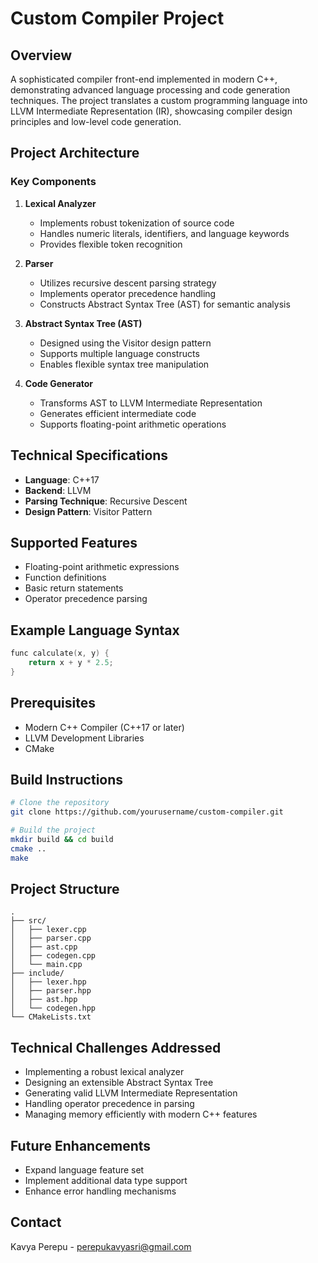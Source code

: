 # Custom Compiler Project

## Overview

A sophisticated compiler front-end implemented in modern C++, demonstrating advanced language processing and code generation techniques. The project translates a custom programming language into LLVM Intermediate Representation (IR), showcasing compiler design principles and low-level code generation.

## Project Architecture

### Key Components

1. **Lexical Analyzer**
   - Implements robust tokenization of source code
   - Handles numeric literals, identifiers, and language keywords
   - Provides flexible token recognition

2. **Parser**
   - Utilizes recursive descent parsing strategy
   - Implements operator precedence handling
   - Constructs Abstract Syntax Tree (AST) for semantic analysis

3. **Abstract Syntax Tree (AST)**
   - Designed using the Visitor design pattern
   - Supports multiple language constructs
   - Enables flexible syntax tree manipulation

4. **Code Generator**
   - Transforms AST to LLVM Intermediate Representation
   - Generates efficient intermediate code
   - Supports floating-point arithmetic operations

## Technical Specifications

- **Language**: C++17
- **Backend**: LLVM
- **Parsing Technique**: Recursive Descent
- **Design Pattern**: Visitor Pattern

## Supported Features

- Floating-point arithmetic expressions
- Function definitions
- Basic return statements
- Operator precedence parsing

## Example Language Syntax

```cpp
func calculate(x, y) {
    return x + y * 2.5;
}
```

## Prerequisites

- Modern C++ Compiler (C++17 or later)
- LLVM Development Libraries
- CMake

## Build Instructions

```bash
# Clone the repository
git clone https://github.com/yourusername/custom-compiler.git

# Build the project
mkdir build && cd build
cmake ..
make
```

## Project Structure

```
.
├── src/
│   ├── lexer.cpp
│   ├── parser.cpp
│   ├── ast.cpp
│   ├── codegen.cpp
│   └── main.cpp
├── include/
│   ├── lexer.hpp
│   ├── parser.hpp
│   ├── ast.hpp
│   └── codegen.hpp
└── CMakeLists.txt
```

## Technical Challenges Addressed

- Implementing a robust lexical analyzer
- Designing an extensible Abstract Syntax Tree
- Generating valid LLVM Intermediate Representation
- Handling operator precedence in parsing
- Managing memory efficiently with modern C++ features

## Future Enhancements

- Expand language feature set
- Implement additional data type support
- Enhance error handling mechanisms


## Contact

Kavya Perepu - perepukavyasri@gmail.com
